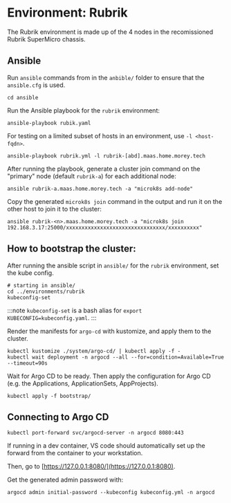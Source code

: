 # Environment: Rubrik
The Rubrik environment is made up of the 4 nodes in the recomissioned Rubrik SuperMicro chassis.

## Ansible
Run `ansible` commands from in the `anbible/` folder to ensure that the `ansible.cfg` is used.

```
cd ansible
```

Run the Ansible playbook for the `rubrik` environment:
```
ansible-playbook rubik.yaml
```

For testing on a limited subset of hosts in an environment, use `-l <host-fqdn>`.
```
ansible-playbook rubrik.yml -l rubrik-[abd].maas.home.morey.tech
```

After running the playbook, generate a cluster join command on the "primary" node (default `rubrik-a`) for each additional node:
```
ansible rubrik-a.maas.home.morey.tech -a "microk8s add-node"
```

Copy the generated `microk8s join` command in the output and run it on the other host to join it to the cluster:
```
ansible rubrik-<n>.maas.home.morey.tech -a "microk8s join 192.168.3.17:25000/xxxxxxxxxxxxxxxxxxxxxxxxxxxxxxxx/xxxxxxxxxx" 
```

## How to bootstrap the cluster:
After running the ansible script in `ansible/` for the `rubrik` environment, set the kube config.
```
# starting in ansible/
cd ../environments/rubrik
kubeconfig-set
```

:::note
`kubeconfig-set` is a bash alias for `export KUBECONFIG=kubeconfig.yaml`.
:::

Render the manifests for `argo-cd`  with kustomize, and apply them to the cluster.
```
kubectl kustomize ./system/argo-cd/ | kubectl apply -f -
kubectl wait deployment -n argocd --all --for=condition=Available=True --timeout=90s
```

Wait for Argo CD to be ready. Then apply the configuration for Argo CD (e.g. the Applications, ApplicationSets, AppProjects).
```
kubectl apply -f bootstrap/
```

## Connecting to Argo CD
```
kubectl port-forward svc/argocd-server -n argocd 8080:443
```

If running in a dev container, VS code should automatically set up the forward from the container to your workstation.

Then, go to [https://127.0.0.1:8080/](https://127.0.0.1:8080).

Get the generated admin password with:
```
argocd admin initial-password --kubeconfig kubeconfig.yml -n argocd
```